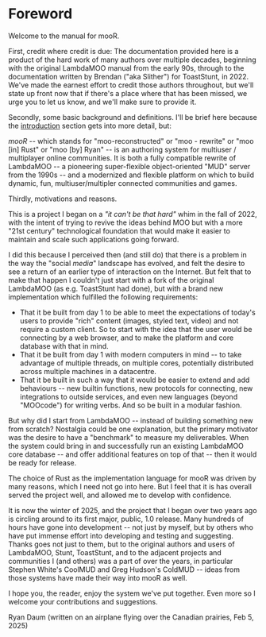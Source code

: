 # Foreword

Welcome to the manual for mooR.

First, credit where credit is due: The documentation provided here is
a product of the hard work of many authors over multiple decades,
beginning with the original LambdaMOO manual from the early 90s,
through to the documentation written by Brendan ("aka Slither") for
ToastStunt, in 2022. We've made the earnest effort to credit those
authors throughout, but we'll state up front now that if there's a
place where that has been missed, we urge you to let us know, and
we'll make sure to provide it.

Secondly, some basic background and definitions. I'll be brief here
because the [introduction](./introduction.md) section gets into more
detail, but:

*mooR* -- which stands for "moo-reconstructed" or "moo - rewrite" or
"moo [in] Rust" or "moo [by] Ryan" -- is an authoring system for
multiuser / multiplayer online communities. It is both a fully
compatible rewrite of LambdaMOO -- a pioneering super-flexible
object-oriented "MUD" server from the 1990s -- and a modernized and
flexible platform on which to build dynamic, fun, multiuser/multipler
connected communities and games.

Thirdly, motivations and reasons.

This is a project I began on a _"it can't be that hard"_ whim in the
fall of 2022, with the intent of trying to revive the ideas behind MOO
but with a more "21st century" technological foundation that would
make it easier to maintain and scale such applications going forward.

I did this because I perceived then (and still do) that there is a
problem in the way the "social _media_" landscape has evolved, and
felt the desire to see a return of an earlier type of interaction on
the Internet. But felt that to make that happen I couldn't just start
with a fork of the original LambdaMOO (as e.g. ToastStunt had done),
but with a brand new implementation which fulfilled the following
requirements:

* That it be built from day 1 to be able to meet the expectations of
  today's users to provide "rich" content (images, styled text,
  video) and not require a custom client. So to start with the idea
  that the user would be connecting by a web browser, and to make
  the platform and core database with that in mind.
* That it be built from day 1 with modern computers in mind -- to
  take advantage of multiple threads, on multiple cores, potentially
  distributed across multiple machines in a datacentre.
* That it be built in such a way that it would be easier to extend
  and add behaviours -- new builtin functions, new protocols for
  connecting, new integrations to outside services, and even new
  languages (beyond "MOOcode") for writing verbs. And so be built in
  a modular fashion.

But why did I start from LambdaMOO -- instead of building something
new from scratch? Nostalgia could be one explanation, but the primary
motivator was the desire to have a "benchmark" to measure my
deliverables. When the system could bring in and successfully run an
existing LambdaMOO core database -- and offer additional features on
top of that -- then it would be ready for release.

The choice of Rust as the implementation language for mooR was driven
by many reasons, which I need not go into here. But I feel that it is
has overall served the project well, and allowed me to develop with
confidence.

It is now the winter of 2025, and the project that I began over two
years ago is circling around to its first major, public, 1.0
release. Many hundreds of hours have gone into development -- not just
by myself, but by others who have put immense effort into developing and
testing and suggesting. Thanks goes not just to them, but to the
original authors and users of LambdaMOO, Stunt, ToastStunt, and to the
adjacent projects and communities I (and others) was a part of over
the years, in particular Stephen White's CoolMUD and Greg Hudson's
ColdMUD -- ideas from those systems have made their way into mooR as
well.

I hope you, the reader, enjoy the system we've put together. Even more
so I welcome your contributions and suggestions.

Ryan Daum (written on an airplane flying over the Canadian prairies,
Feb 5, 2025)
